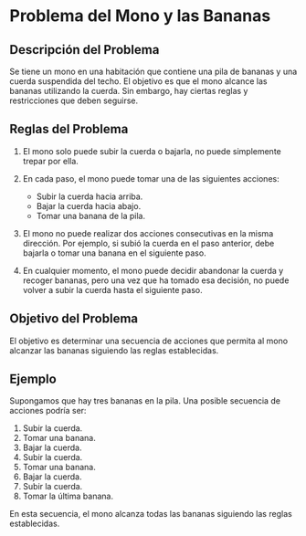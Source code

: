 # Problema del Mono y las Bananas

## Descripción del Problema

Se tiene un mono en una habitación que contiene una pila de bananas y una cuerda suspendida del techo. El objetivo es que el mono alcance las bananas utilizando la cuerda. Sin embargo, hay ciertas reglas y restricciones que deben seguirse.

## Reglas del Problema

1. El mono solo puede subir la cuerda o bajarla, no puede simplemente trepar por ella.
2. En cada paso, el mono puede tomar una de las siguientes acciones:
   - Subir la cuerda hacia arriba.
   - Bajar la cuerda hacia abajo.
   - Tomar una banana de la pila.

3. El mono no puede realizar dos acciones consecutivas en la misma dirección. Por ejemplo, si subió la cuerda en el paso anterior, debe bajarla o tomar una banana en el siguiente paso.

4. En cualquier momento, el mono puede decidir abandonar la cuerda y recoger bananas, pero una vez que ha tomado esa decisión, no puede volver a subir la cuerda hasta el siguiente paso.

## Objetivo del Problema

El objetivo es determinar una secuencia de acciones que permita al mono alcanzar las bananas siguiendo las reglas establecidas.

## Ejemplo

Supongamos que hay tres bananas en la pila. Una posible secuencia de acciones podría ser:

1. Subir la cuerda.
2. Tomar una banana.
3. Bajar la cuerda.
4. Subir la cuerda.
5. Tomar una banana.
6. Bajar la cuerda.
7. Subir la cuerda.
8. Tomar la última banana.

En esta secuencia, el mono alcanza todas las bananas siguiendo las reglas establecidas.


